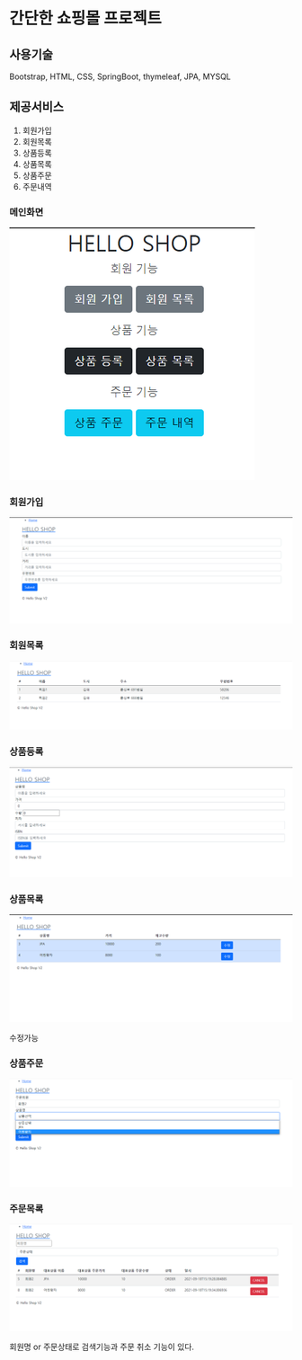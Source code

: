 # 간단한 쇼핑몰 프로젝트

## 사용기술

Bootstrap, HTML, CSS, SpringBoot, thymeleaf, JPA, MYSQL

## 제공서비스

1. 회원가입
2. 회원목록
3. 상품등록
4. 상품목록
5. 상품주문
6. 주문내역

### 메인화면

![main](/image/main.png)

### 회원가입

![register](/image/register.png)

### 회원목록

![register_list](/image/list.png)

### 상품등록

![item_register](/image/item_register.png)

### 상품목록

![itemlist](/image/itemlist.png)

수정가능

### 상품주문

![order](/image/order.png)

### 주문목록

![orderlist](/image/orderlist.png)

회원명 or 주문상태로 검색기능과 주문 취소 기능이 있다.

